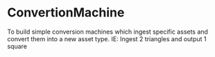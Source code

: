 # ConvertionMachine
To build simple conversion machines which ingest specific assets and convert them into a new asset type.  IE: Ingest 2 triangles and output 1 square
